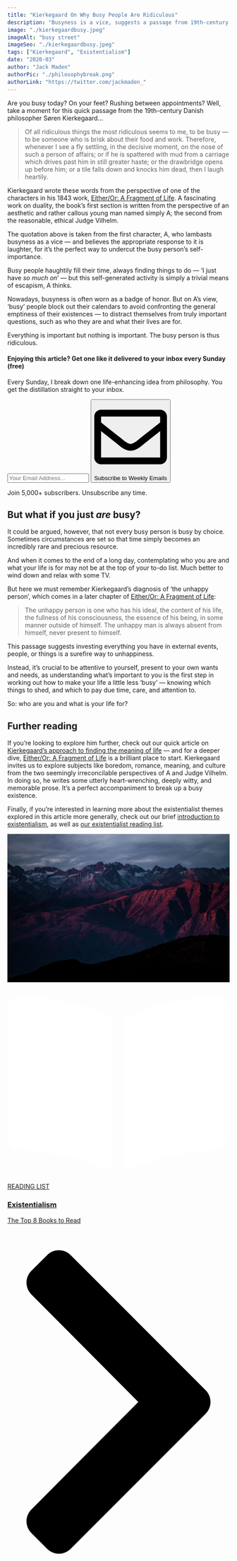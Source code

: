 ```yaml
---
title: "Kierkegaard On Why Busy People Are Ridiculous"
description: "Busyness is a vice, suggests a passage from 19th-century Danish philosopher Søren Kierkegaard. This article explores the passage and discusses why, even when you have minimal time, being attentive to yourself is so crucial."
image: "./kierkegaardbusy.jpeg"
imageAlt: "busy street"
imageSeo: "./kierkegaardbusy.jpeg"
tags: ["Kierkegaard", "Existentialism"]
date: "2020-03"
author: "Jack Maden"
authorPic: "./philosophybreak.png"
authorLink: "https://twitter.com/jackmaden_"
---
```

<span class="big-letter">A</span>re you busy today? On your feet? Rushing between appointments? Well, take a moment for this quick passage from the 19th-century Danish philosopher Søren Kierkegaard... 

>Of all ridiculous things the most ridiculous seems to me, to be busy — to be someone who is brisk about their food and work. Therefore, whenever I see a fly settling, in the decisive moment, on the nose of such a person of affairs; or if he is spattered with mud from a carriage which drives past him in still greater haste; or the drawbridge opens up before him; or a tile falls down and knocks him dead, then I laugh heartily.

Kierkegaard wrote these words from the perspective of one of the characters in his 1843 work, <a target="_blank" rel="noopener noreferrer sponsored" href="http://www.amazon.com/gp/product/0140445773/ref=as_li_tl?ie=UTF8&tag=philosophybre-20&camp=1789&creative=9325&linkCode=as2&creativeASIN=0140445773&linkId=736a0a59249ab35f5a8c3dc2d6e0020a">Either/Or: A Fragment of Life</a>. A fascinating work on duality, the book’s first section is written from the perspective of an aesthetic and rather callous young man named simply A; the second from the reasonable, ethical Judge Vilhelm.⁣

The quotation above is taken from the first character, A, who lambasts busyness as a vice — and believes the appropriate response to it is laughter, for it’s the perfect way to undercut the busy person’s self-importance.

Busy people haughtily fill their time, always finding things to do — ‘I just have _so much on_’ — but this self-generated activity is simply a trivial means of escapism, A thinks.

Nowadays, busyness is often worn as a badge of honor. But on A’s view, ‘busy’ people block out their calendars to avoid confronting the general emptiness of their existences — to distract themselves from truly important questions, such as who they are and what their lives are for. 

Everything is important but nothing is important. The busy person is thus ridiculous.⁣

<!--small subscribe-->
<div class="course-promo darkradial-background subscribe text-center">
    <h4>Enjoying this article? Get one like it delivered to your inbox every Sunday (free)</h4>
    <p class="small-grey-font no-mar-bottom">Every Sunday, I break down one life-enhancing idea from philosophy. You get the distillation straight to your inbox.</p>
    <div id="mc_embed_signup" class="small-pad-top">
        <form style="margin-bottom: 1em" action="https://philosophybreak.us19.list-manage.com/subscribe/post?u=6f4dbbebde3dd2a464df28ec3&amp;id=48d478eebf&amp;f_id=0083aae4f0" method="post" id="mc-embedded-subscribe-form" name="mc-embedded-subscribe-form" target="_blank">
            <input type="email" placeholder="Your Email Address..." ref={this.input} name="EMAIL" required/>
            <input type="hidden" name="tags" value="6266048" />
            <button class="button primary" type="submit"><svg xmlns="http://www.w3.org/2000/svg" viewBox="0 0 512 512"><path d="M464 64H48C21.49 64 0 85.49 0 112v288c0 26.51 21.49 48 48 48h416c26.51 0 48-21.49 48-48V112c0-26.51-21.49-48-48-48zm0 48v40.805c-22.422 18.259-58.168 46.651-134.587 106.49-16.841 13.247-50.201 45.072-73.413 44.701-23.208.375-56.579-31.459-73.413-44.701C106.18 199.465 70.425 171.067 48 152.805V112h416zM48 400V214.398c22.914 18.251 55.409 43.862 104.938 82.646 21.857 17.205 60.134 55.186 103.062 54.955 42.717.231 80.509-37.199 103.053-54.947 49.528-38.783 82.032-64.401 104.947-82.653V400H48z"/></svg>Subscribe to Weekly Emails</button>
        </form>
        <p class="tiny-mar-top no-mar-bottom review-font">Join 5,000+ subscribers. Unsubscribe any time. </p>
    </div>
</div>

## But what if you just _are_ busy?

<span class="big-letter">I</span>t could be argued, however, that not every busy person is busy by choice. Sometimes circumstances are set so that time simply becomes an incredibly rare and precious resource. 

And when it comes to the end of a long day, contemplating who you are and what your life is for may not be at the top of your to-do list. Much better to wind down and relax with some TV. 

But here we must remember Kierkegaard’s diagnosis of ‘the unhappy person’, which comes in a later chapter of <a target="_blank" rel="noopener noreferrer sponsored" href="http://www.amazon.com/gp/product/0140445773/ref=as_li_tl?ie=UTF8&tag=philosophybre-20&camp=1789&creative=9325&linkCode=as2&creativeASIN=0140445773&linkId=736a0a59249ab35f5a8c3dc2d6e0020a">Either/Or: A Fragment of Life</a>:

>The unhappy person is one who has his ideal, the content of his life, the fullness of his consciousness, the essence of his being, in some manner outside of himself. The unhappy man is always absent from himself, never present to himself.

This passage suggests investing everything you have in external events, people, or things is a surefire way to unhappiness. 

Instead, it’s crucial to be attentive to yourself, present to your own wants and needs, as understanding what’s important to you is the first step in working out how to make your life a little less ‘busy’ — knowing which things to shed, and which to pay due time, care, and attention to. 

So: who are you and what is your life for?

## Further reading

<span class="big-letter">I</span>f you’re looking to explore him further, check out our quick article on [Kierkegaard’s approach to finding the meaning of life](/articles/kierkegaard-on-finding-the-meaning-of-life/) — and for a deeper dive, <a target="_blank" rel="noopener noreferrer sponsored" href="http://www.amazon.com/gp/product/0140445773/ref=as_li_tl?ie=UTF8&tag=philosophybre-20&camp=1789&creative=9325&linkCode=as2&creativeASIN=0140445773&linkId=736a0a59249ab35f5a8c3dc2d6e0020a">Either/Or: A Fragment of Life</a> is a brilliant place to start. Kierkegaard invites us to explore subjects like boredom, romance, meaning, and culture from the two seemingly irreconcilable perspectives of A and Judge Vilhelm. In doing so, he writes some utterly heart-wrenching, deeply witty, and memorable prose. It’s a perfect accompaniment to break up a busy existence. 

Finally, if you’re interested in learning more about the existentialist themes explored in this article more generally, check out our brief [introduction to existentialism](/articles/what-is-existentialism-3-core-principles-of-existentialist-philosophy/), as well as [our existentialist reading list](/reading-lists/existentialism/).

<a class="reading-list cta" href="/reading-lists/existentialism/">
    <img class="title-img" src="./existentialism.jpg"/>
    <div class="darkener"></div>
    <div class="reading-list-title">
        <span class="tag time"><svg xmlns="http://www.w3.org/2000/svg" viewBox="0 0 576 512"><path fill="#fff" d="M542.22 32.05c-54.8 3.11-163.72 14.43-230.96 55.59-4.64 2.84-7.27 7.89-7.27 13.17v363.87c0 11.55 12.63 18.85 23.28 13.49 69.18-34.82 169.23-44.32 218.7-46.92 16.89-.89 30.02-14.43 30.02-30.66V62.75c.01-17.71-15.35-31.74-33.77-30.7zM264.73 87.64C197.5 46.48 88.58 35.17 33.78 32.05 15.36 31.01 0 45.04 0 62.75V400.6c0 16.24 13.13 29.78 30.02 30.66 49.49 2.6 149.59 12.11 218.77 46.95 10.62 5.35 23.21-1.94 23.21-13.46V100.63c0-5.29-2.62-10.14-7.27-12.99z"/></svg>READING LIST</span>
        <div class="separator reading-list banner"></div>
        <h3>Existentialism</h3>
        <p style="margin: 0;">The Top 8 Books to Read</p>
    </div>    
    <svg class="cta swing" xmlns="http://www.w3.org/2000/svg" viewBox="0 0 320 512"><path d="M285.476 272.971L91.132 467.314c-9.373 9.373-24.569 9.373-33.941 0l-22.667-22.667c-9.357-9.357-9.375-24.522-.04-33.901L188.505 256 34.484 101.255c-9.335-9.379-9.317-24.544.04-33.901l22.667-22.667c9.373-9.373 24.569-9.373 33.941 0L285.475 239.03c9.373 9.372 9.373 24.568.001 33.941z"/></svg>
</a>